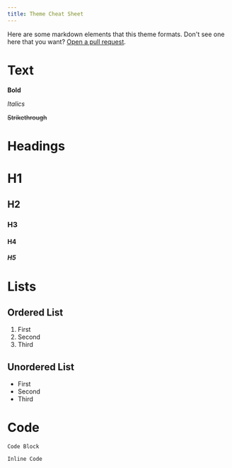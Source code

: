 ```yaml
---
title: Theme Cheat Sheet
---
```


Here are some markdown elements that this theme formats. Don't see one here that you want? [Open a pull request](https://github.com/ryanshepps/jekyll-theme-minimal-ryan/compare).


# Text

**Bold**

*Italics*

~~Strikethrough~~

# Headings

# H1

## H2

### H3

#### H4

##### H5

# Lists

## Ordered List

1. First
2. Second
3. Third

## Unordered List

- First
- Second
- Third

# Code

```
Code Block
```

`Inline Code`